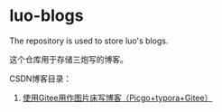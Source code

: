 # luo-blogs
The repository is used to store luo's blogs.

这个仓库用于存储三炮写的博客。

CSDN博客目录：

1. [使用Gitee用作图片床写博客（Picgo+typora+Gitee）](https://blog.csdn.net/luolaihua2018/article/details/122350976)

